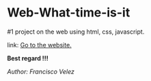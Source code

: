 # Web-What-time-is-it

#1 project on the web using html, css, javascript.


link: [Go to the website.](https://divelz.github.io/Web-What-time-is-it/)

**Best regard !!!**

<cite>Author: Francisco Velez</cite>
